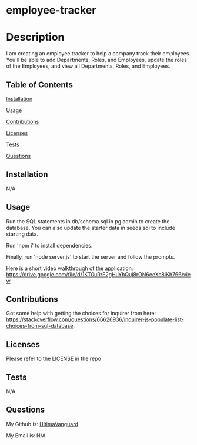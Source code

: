 # employee-tracker

# Description

  I am creating an employee tracker to help a company track their employees. You'll be able to add Departments, Roles, and Employees, update the roles of the Employees, and view all Departments, Roles, and Employees.

## Table of Contents
  [Installation](#installation)

  [Usage](#usage)

  [Contributions](#contributions)

  [Licenses](#licenses)

  [Tests](#tests)

  [Questions](#questions)
  
## Installation
  
  N/A
  
## Usage
  
  Run the SQL statements in db/schema.sql in pg admin to create the database. You can also update the starter data
  in seeds.sql to include starting data. 
  
  Run 'npm i' to install dependencies. 
  
  Finally, run 'node server.js' to start the server and follow the prompts.

  Here is a short video walkthrough of the application: https://drive.google.com/file/d/1KT0uRrF2gHuYhQuj8rON6eeXc8iKh766/view
  
## Contributions
  
  Got some help with getting the choices for inquirer from here: https://stackoverflow.com/questions/66626936/inquirer-js-populate-list-choices-from-sql-database.
  
## Licenses
  
  Please refer to the LICENSE in the repo

## Tests

  N/A

## Questions

  My Github is: [UltimaVanguard](https://github.com/UltimaVanguard)

  My Email is: N/A